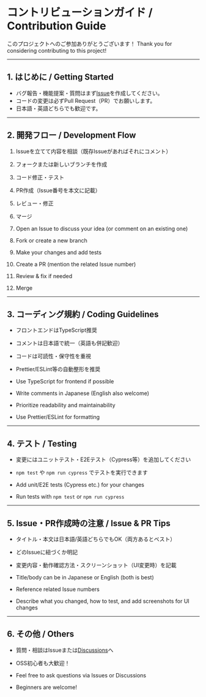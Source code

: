 # コントリビューションガイド / Contribution Guide

このプロジェクトへのご参加ありがとうございます！
Thank you for considering contributing to this project!

---

## 1. はじめに / Getting Started

- バグ報告・機能提案・質問はまず[Issue](./issues)を作成してください。
- コードの変更は必ずPull Request（PR）でお願いします。
- 日本語・英語どちらでも歓迎です。

---

## 2. 開発フロー / Development Flow

1. Issueを立てて内容を相談（既存Issueがあればそれにコメント）
2. フォークまたは新しいブランチを作成
3. コード修正・テスト
4. PR作成（Issue番号を本文に記載）
5. レビュー・修正
6. マージ

1. Open an Issue to discuss your idea (or comment on an existing one)
2. Fork or create a new branch
3. Make your changes and add tests
4. Create a PR (mention the related Issue number)
5. Review & fix if needed
6. Merge

---

## 3. コーディング規約 / Coding Guidelines

- フロントエンドはTypeScript推奨
- コメントは日本語で統一（英語も併記歓迎）
- コードは可読性・保守性を重視
- Prettier/ESLint等の自動整形を推奨

- Use TypeScript for frontend if possible
- Write comments in Japanese (English also welcome)
- Prioritize readability and maintainability
- Use Prettier/ESLint for formatting

---

## 4. テスト / Testing

- 変更にはユニットテスト・E2Eテスト（Cypress等）を追加してください
- `npm test` や `npm run cypress` でテストを実行できます

- Add unit/E2E tests (Cypress etc.) for your changes
- Run tests with `npm test` or `npm run cypress`

---

## 5. Issue・PR作成時の注意 / Issue & PR Tips

- タイトル・本文は日本語/英語どちらでもOK（両方あるとベスト）
- どのIssueに紐づくか明記
- 変更内容・動作確認方法・スクリーンショット（UI変更時）を記載

- Title/body can be in Japanese or English (both is best)
- Reference related Issue numbers
- Describe what you changed, how to test, and add screenshots for UI changes

---

## 6. その他 / Others

- 質問・相談はIssueまたは[Discussions](https://github.com/kaminuma/laravel-graphql-memo-app/discussions)へ
- OSS初心者も大歓迎！

- Feel free to ask questions via Issues or Discussions
- Beginners are welcome! 